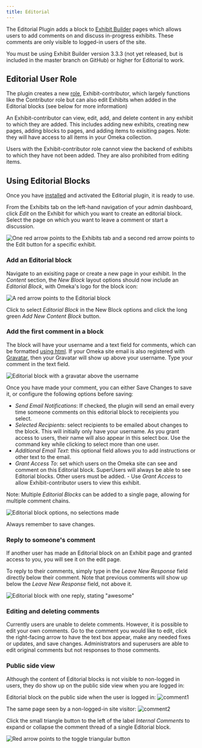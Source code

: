 ```yaml
---
title: Editorial
---
```

The Editorial Plugin adds a block to [Exhibit Builder](/ExhibitBuilder_3.0.md) pages which allows users to add comments on and discuss in-progress exhibits. These comments are only visible to logged-in users of the site.

You must be using Exhibit Builder version 3.3.3 (not yet released, but is included in the master branch on GitHub) or higher for Editorial to work.

Editorial User Role
-----------------------
The plugin creates a new [role](../User_Roles.md), Exhibit-contributor, which largely functions like the Contributor role but can also edit Exhibits when added in the Editorial blocks (see below for more information)

An Exhibit-contributor can view, edit, add, and delete content in any exhibit to which they are added. This includes adding new exhibits, creating new pages, adding blocks to pages, and adding items to exisiting pages. Note: they will have access to all items in your Omeka collection.

Users with the Exhibit-contributor role cannot view the backend of exhibits to which they have not been added. They are also prohibited from editing items. 

Using Editorial Blocks
-------------------------
Once you have [installed](../Managing_Plugins_2.md#installing-a-plugin) and activated the Editorial plugin, it is ready to use.

From the Exhibits tab on the left-hand navigation of your admin dashboard, click *Edit* on the Exhibit for which you want to create an editorial block. Select the page on which you want to leave a comment or start a discussion. 

![One red arrow points to the Exhibits tab and a second red arrow points to the Edit button for a specific exhibit.](../doc_files/plugin_images/Editorial-browseexhibit.png)

### Add an Editorial block
Navigate to an exisiting page or create a new page in your exhibit. In the *Content* section, the *New Block* layout options should now include an *Editorial Block*, with Omeka's logo for the block icon:

![A red arrow points to the Editorial block](../doc_files/plugin_images/editorial_addblock.png)

Click to select *Editorial Block* in the New Block options and click the long green *Add New Content Block* button.

### Add the first comment in a block
The block will have your username and a text field for comments, which can be formatted [using html](../Using_HTML_Editor-TinyMCE.md). If your Omeka site email is also registered with [Gravatar](https://en.gravatar.com/), then your Gravatar will show up above your username. Type your comment in the text field.

![Editorial block with a gravatar above the username](../doc_files/plugin_images/editorial_block.png)

Once you have made your comment, you can either Save Changes to save it, or configure the following options before saving: 
- *Send Email Notifications*: If checked, the plugin will send an email every time someone comments on this editorial block to receipients you select.
- *Selected Recipients*: select recipients to be emailed about changes to the block. This will initially only have your username. As you grant access to users, their name will also appear in this select box. Use the command key while clicking to select more than one user. 
- *Additional Email Text*: this optional field allows you to add instructions or other text to the email. 
- *Grant Access To*: set which users on the Omeka site can see and comment on this Editorial block. SuperUsers will always be able to see Editorial blocks. Other users must be added. 
      - Use *Grant Access* to allow Exhibit-contributor users to view this exhibit.
      
Note: Multiple *Editorial Blocks* can be added to a single page, allowing for multiple comment chains.

![Editorial block options, no selections made](../doc_files/plugin_images/editorial_options.png)

Always remember to save changes.

### Reply to someone's comment
If another user has made an Editorial block on an Exhibit page and granted access to you, you will see it on the edit page. 

To reply to their comments, simply type in the *Leave New Response* field directly below their comment. Note that previous comments will show up below the *Leave New Response* field, not above it.

![Editorial block with one reply, stating "awesome"](../doc_files/plugin_images/editorial_reply.png)

### Editing and deleting comments 
Currently users are unable to delete comments. However, it is possible to edit your own comments. Go to the comment you would like to edit, click the right-facing arrow to have the text box appear, make any needed fixes or updates, and save changes. Administrators and superusers are able to edit original comments but not responses to those comments.  

### Public side view
Although the content of Editorial blocks is not visible to non-logged in users, they do show up on the public side view when you are logged in:

Editorial block on the public side when the user is logged in:
![comment1](../doc_files/plugin_images/editorial_comment1.png)

The same page seen by a non-logged-in site visitor:
![comment2](../doc_files/plugin_images/editorial_comment2.png)

Click the small triangle button to the left of the label *Internal Comments* to expand or collapse the comment thread of a single Editorial block.

![Red arrow points to the toggle triangular button](../doc_files/plugin_images/editorial_toggle.png)
